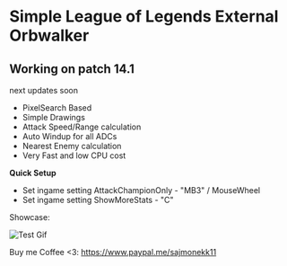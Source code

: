 # Simple League of Legends External Orbwalker
## Working on patch 14.1
next updates soon

- PixelSearch Based
- Simple Drawings
- Attack Speed/Range calculation
- Auto Windup for all ADCs
- Nearest Enemy calculation
- Very Fast and low CPU cost

**Quick Setup**
- Set ingame setting AttackChampionOnly - "MB3" / MouseWheel
- Set ingame setting ShowMoreStats - "C"

Showcase:

![Test Gif](https://github.com/sajmonekk191/MagicOrbwalker/blob/main/test.gif)


Buy me Coffee <3: https://www.paypal.me/sajmonekk11
